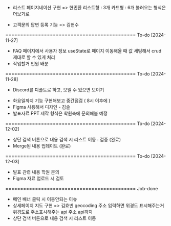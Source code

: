 
- 리스트 페이지네이션 구현 => 현민환
	리스트형 : 3개
	카드형 : 6개
		불러오는 형식은 더보기로

- 고객문의 답변 등록 기능 => 김현수


============================================
 To-do [2024-11-27]

 * FAQ 페이지에서 사용자 정보 useState로 페이지 이동해올 때 값 세팅해서 crud 제대로 할 수 있게 처리
 * 작업할거 인원 배분
 
============================================
 To-do [2024-11-28]
 
 - Discord를 디폴트로 하고, 모일 수 있으면 모이기
 
 * 화요일까지 기능 구현해보고 중간점검 ( 8시 이후에 )
 * Figma 사용해서 디자인 - 김솔
 * 발표자료 PPT 제작 형식은 학원측에 문의해볼 예정

============================================
 To-do [2024-12-02]

 * 상단 검색 버튼으로 내용 검색 시 리스트 이동 : 검증 (완료)
 * Merge된 내용 업데이트 (완료)

============================================
 To-do [2024-12-03]

 * 발표 관련 내용 학원 문의
 * Figma 자료 업로드 시 검토

============================================
 Job-done
 
 + 메인 배너 클릭 시 이동안되는 이슈
 + 상세페이지 지도 구현 => 김효빈
	geocoding 주소 입력하면 위경도 표시해주는거
	위경도로 주소표시해주는 api
	주소 api까지
 + 상단 검색 버튼으로 내용 검색 시 리스트 이동
